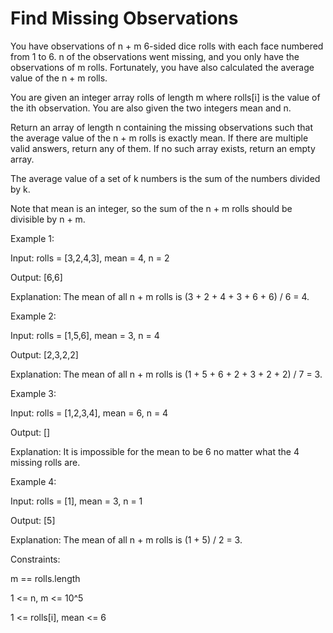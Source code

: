 # Find Missing Observations

You have observations of n + m 6-sided dice rolls with each face numbered from 1 to 6. n of the observations went missing, and you only have the observations of m rolls. Fortunately, you have also calculated the average value of the n + m rolls.

You are given an integer array rolls of length m where rolls[i] is the value of the ith observation. You are also given the two integers mean and n.

Return an array of length n containing the missing observations such that the average value of the n + m rolls is exactly mean. If there are multiple valid answers, return any of them. If no such array exists, return an empty array.

The average value of a set of k numbers is the sum of the numbers divided by k.

Note that mean is an integer, so the sum of the n + m rolls should be divisible by n + m.

 

Example 1:

Input: rolls = [3,2,4,3], mean = 4, n = 2

Output: [6,6]

Explanation: The mean of all n + m rolls is (3 + 2 + 4 + 3 + 6 + 6) / 6 = 4.


Example 2:


Input: rolls = [1,5,6], mean = 3, n = 4

Output: [2,3,2,2]

Explanation: The mean of all n + m rolls is (1 + 5 + 6 + 2 + 3 + 2 + 2) / 7 = 3.


Example 3:


Input: rolls = [1,2,3,4], mean = 6, n = 4

Output: []

Explanation: It is impossible for the mean to be 6 no matter what the 4 missing rolls are.

Example 4:



Input: rolls = [1], mean = 3, n = 1

Output: [5]

Explanation: The mean of all n + m rolls is (1 + 5) / 2 = 3.





Constraints:


m == rolls.length

1 <= n, m <= 10^5

1 <= rolls[i], mean <= 6

